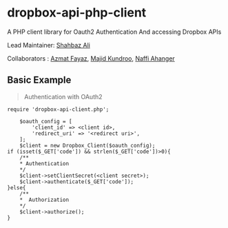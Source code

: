 # dropbox-api-php-client
A PHP client library for Oauth2 Authentication And accessing Dropbox APIs

Lead Maintainer: [Shahbaz Ali](https://github.com/shahbaz-ali)

Collaborators : [Azmat Fayaz](https://github.com/AzmatFayaz), [Majid Kundroo](https://github.com/kundroomajid), [Naffi Ahanger](https://github.com/naffi192123)

## Basic Example
> Authentication with OAuth2

    require 'dropbox-api-client.php';

        $oauth_config = [
            'client_id' => <client id>,
            'redirect_uri' => '<redirect uri>',
        ];
        $client = new Dropbox_Client($oauth_config);
    if (isset($_GET['code']) && strlen($_GET['code'])>0){
        /**
        * Authentication 
        */
        $client->setClientSecret(<client secret>);
        $client->authenticate($_GET['code']);
    }else{
        /**
        *  Authorization
        */
        $client->authorize();
    }
